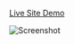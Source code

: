 [Live Site Demo](https://meme-generator-21.netlify.app/)

![Screenshot](https://user-images.githubusercontent.com/81569807/248881398-3232ef0d-8b35-4e85-be15-f2d9f831ebdc.png)
